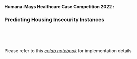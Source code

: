 </br>

#### Humana-Mays Healthcare Case Competition 2022 :
### Predicting Housing Insecurity Instances

</br>
</br>
</br>

Please refer to this _[colab notebook](https://colab.research.google.com/drive/1eSc0j18IbH3fYLZZx8ql8DvSX83Hb2mk?usp=sharing)_ for implementation details
</br>
</br>
